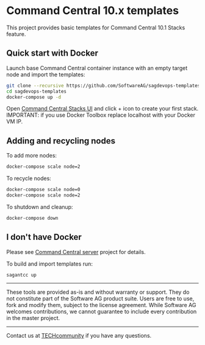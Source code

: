 # Command Central 10.x templates

This project provides basic templates for Command Central 10.1 Stacks feature.

## Quick start with Docker

Launch base Command Central container instance with an empty target node and
import the templates:

```bash
git clone --recursive https://github.com/SoftwareAG/sagdevops-templates.git
cd sagdevops-templates
docker-compose up -d
```

Open [Command Central Stacks UI](https://localhost:8091/cce/web/?entry=stacks#stacks:) and click + icon to create your first stack.
IMPORTANT: if you use Docker Toolbox replace localhost with your Docker VM IP.

## Adding and recycling nodes

To add more nodes:

```bash
docker-compose scale node=2
```

To recycle nodes:

```bash
docker-compose scale node=0
docker-compose scale node=2
```

To shutdown and cleanup:

```bash
docker-compose down
```

## I don't have Docker

Please see [Command Central server](https://github.com/SoftwareAG/sagdevops-cc-server) project for details.

To build and import templates run:

```bash
sagantcc up
```

______________________
These tools are provided as-is and without warranty or support. They do not constitute part of the Software AG product suite. Users are free to use, fork and modify them, subject to the license agreement. While Software AG welcomes contributions, we cannot guarantee to include every contribution in the master project.
_____________
Contact us at [TECHcommunity](mailto:technologycommunity@softwareag.com?subject=Github/SoftwareAG) if you have any questions.
